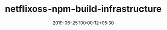 ---
title: "netflixoss-npm-build-infrastructure"
date: 2019-06-25T00:00:12+05:30
type: "organisations"
org_name: "Netflix, Inc."
repo_desc: "NA"
repo_link: https://github.com/Netflix/netflixoss-npm-build-infrastructure
---